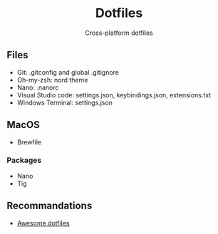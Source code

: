 <div align="center">

# Dotfiles

Cross-platform dotfiles
</div>

## Files
- Git: .gitconfig and global .gitignore
- Oh-my-zsh: nord theme
- Nano: .nanorc
- Visual Studio code: settings.json, keybindings.json, extensions.txt
- Windows Terminal: settings.json

## MacOS
- Brewfile

### Packages
- Nano
- Tig

## Recommandations
- [Awesome dotfiles](https://github.com/webpro/awesome-dotfiles)
